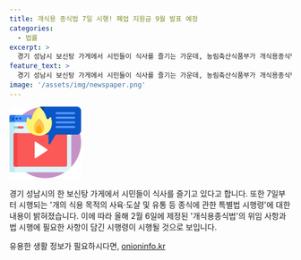 ```yaml
---
title: 개식용 종식법 7일 시행! 폐업 지원금 9월 발표 예정
categories:
  - 법률
excerpt: >
  경기 성남시 보신탕 가게에서 시민들이 식사를 즐기는 가운데, 농림축산식품부가 개식용종식법 시행령이 7일부터 적용된다고 밝혔다. 이는 개식용업계에 대한 전·폐업 지원, 기본계획 수립, 종식위원회 구성·운영, 과태료 부과기준 등을 포함하며, 개의 식용 목적의 사육·도살 및 유통 종식에 관한 중요한 내용을 담고 있다. (150자)
feature_text: >
  경기 성남시 보신탕 가게에서 시민들이 식사를 즐기는 가운데, 농림축산식품부가 개식용종식법 시행령이 7일부터 적용된다고 밝혔다. 이는 개식용업계에 대한 전·폐업 지원, 기본계획 수립, 종식위원회 구성·운영, 과태료 부과기준 등을 포함하며, 개의 식용 목적의 사육·도살 및 유통 종식에 관한 중요한 내용을 담고 있다. (150자)
image: '/assets/img/newspaper.png'
---
```


<p><img src="/assets/img/news.png" alt="rentncar 속보" /></p>

<p>경기 성남시의 한 보신탕 가게에서 시민들이 식사를 즐기고 있다고 합니다. 또한 7일부터 시행되는 '개의 식용 목적의 사육·도살 및 유통 등 종식에 관한 특별법 시행령'에 대한 내용이 밝혀졌습니다. 이에 따라 올해 2월 6일에 제정된 '개식용종식법'의 위임 사항과 법 시행에 필요한 사항이 담긴 시행령이 시행될 것으로 보입니다.</p>
유용한 생활 정보가 필요하시다면, <a href="https://onioninfo.kr" rel="dofollow">onioninfo.kr</a>


